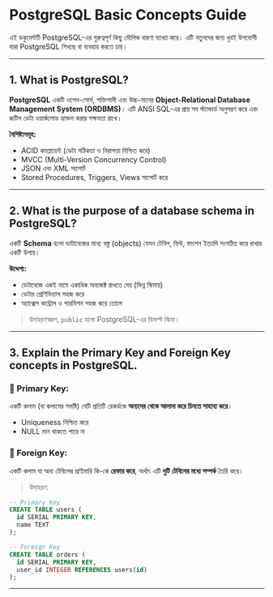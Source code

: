 # PostgreSQL Basic Concepts Guide

এই ডকুমেন্টটি PostgreSQL-এর গুরুত্বপূর্ণ কিছু মৌলিক ধারণা ব্যাখ্যা করে। এটি নতুনদের জন্য খুবই উপযোগী যারা PostgreSQL শিখছে বা ব্যবহার করতে চায়।

---

## 1. What is PostgreSQL?

**PostgreSQL** একটি ওপেন-সোর্স, শক্তিশালী এবং উচ্চ-মানের **Object-Relational Database Management System (ORDBMS)**। এটি ANSI SQL-এর প্রায় সব স্ট্যান্ডার্ড অনুসরণ করে এবং জটিল ডেটা ওয়ার্কলোড হ্যান্ডল করার সক্ষমতা রাখে।

**বৈশিষ্ট্যসমূহ:**

* ACID কমপ্লায়েন্ট (ডেটা সঠিকতা ও নিরাপত্তা নিশ্চিত করে)
* MVCC (Multi-Version Concurrency Control)
* JSON এবং XML সাপোর্ট
* Stored Procedures, Triggers, Views সাপোর্ট করে

---

## 2. What is the purpose of a database schema in PostgreSQL?

একটি **Schema** হলো ডাটাবেজের মধ্যে বস্তু (objects) যেমন টেবিল, ভিউ, ফাংশন ইত্যাদি সংগঠিত করে রাখার একটি উপায়।

**উদ্দেশ্য:**

* ডেটাবেজে একই নামে একাধিক অবজেক্ট রাখতে দেয় (ভিন্ন স্কিমায়)
* ডেটার শ্রেণিবিন্যাস সহজ করে
* অ্যাক্সেস কন্ট্রোল ও পারমিশন সহজ করে তোলে

> উদাহরণস্বরূপ, `public` হলো PostgreSQL-এর ডিফল্ট স্কিমা।

---

## 3. Explain the Primary Key and Foreign Key concepts in PostgreSQL.

### 🔑 Primary Key:

একটি কলাম (বা কলামের সমষ্টি) যেটি প্রতিটি রেকর্ডকে **অন্যদের থেকে আলাদা করে চিনতে সাহায্য করে**।

* Uniqueness নিশ্চিত করে
* NULL মান থাকতে পারে না

### 🔗 Foreign Key:

একটি কলাম যা অন্য টেবিলের প্রাইমারি কি-কে **রেফার করে**, অর্থাৎ এটি **দুটি টেবিলের মধ্যে সম্পর্ক** তৈরি করে।

> উদাহরণ:

```sql
-- Primary Key
CREATE TABLE users (
  id SERIAL PRIMARY KEY,
  name TEXT
);

-- Foreign Key
CREATE TABLE orders (
  id SERIAL PRIMARY KEY,
  user_id INTEGER REFERENCES users(id)
);
```

---



